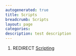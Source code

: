 ```yaml
---
autogenerated: true
title: Scripts
breadcrumb: Scripts
layout: page
categories: 
description: test description
---
```


1.  REDIRECT [Scripting](Scripting "wikilink")
